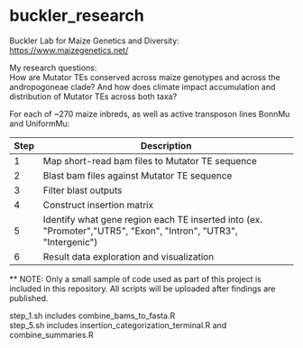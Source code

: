 # buckler_research

Buckler Lab for Maize Genetics and Diversity: https://www.maizegenetics.net/ <br>

My research questions: <br>
How are Mutator TEs conserved across maize genotypes and across the andropogoneae clade? And how does climate impact accumulation and distribution of Mutator TEs across both taxa? <br>

For each of ~270 maize inbreds, as well as active transposon lines BonnMu and UniformMu:

| Step | Description|
| ---- | -----------|
| 1 | Map short-read bam files to Mutator TE sequence |
| 2 | Blast bam files against Mutator TE sequence |
| 3 | Filter blast outputs|
| 4 | Construct insertion matrix |
| 5 | Identify what gene region each TE inserted into (ex. "Promoter","UTR5", "Exon", "Intron", "UTR3", "Intergenic")|
| 6 | Result data exploration and visualization | <br>

** NOTE: Only a small sample of code used as part of this project is included in this repository. All scripts will be uploaded after findings are published. <br>

step_1.sh includes combine_bams_to_fasta.R <br>
step_5.sh includes insertion_categorization_terminal.R and combine_summaries.R <br>
